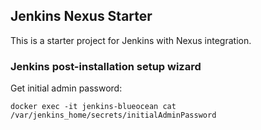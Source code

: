 ## Jenkins Nexus Starter

This is a starter project for Jenkins with Nexus integration.

### Jenkins post-installation setup wizard

Get initial admin password:
```shell
docker exec -it jenkins-blueocean cat /var/jenkins_home/secrets/initialAdminPassword
```